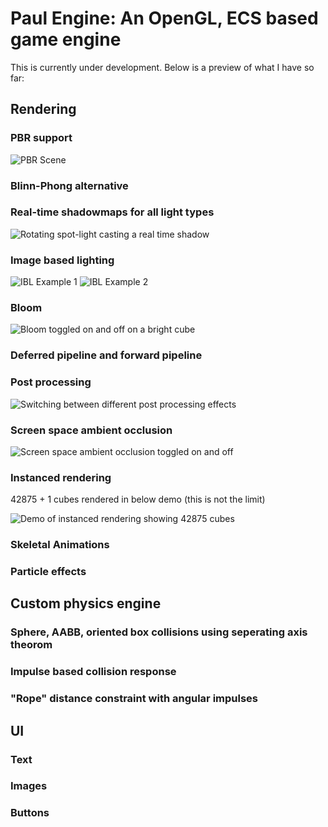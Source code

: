 # Paul Engine: An OpenGL, ECS based game engine

This is currently under development. Below is a preview of what I have so far:

## Rendering

### PBR support
![PBR Scene](https://media.giphy.com/media/v1.Y2lkPTc5MGI3NjExaTV2bHkzMHFwbGpoeGs2ejB4dDkwM29kZm1sdGE3bDBiZ3I0aDU4ayZlcD12MV9pbnRlcm5hbF9naWZfYnlfaWQmY3Q9Zw/DNVxDoEwAY71s4gaTj/giphy.gif)

### Blinn-Phong alternative

### Real-time shadowmaps for all light types
![Rotating spot-light casting a real time shadow](https://media.giphy.com/media/ZNy4YuOfJmDpjSvlys/giphy.gif)

### Image based lighting
![IBL Example 1](https://media.giphy.com/media/CTt6aJbcVOLRFhYJOJ/giphy.gif)
![IBL Example 2](https://media.giphy.com/media/3VV7CBy65UmpP9WGtU/giphy.gif)

### Bloom
![Bloom toggled on and off on a bright cube](https://media.giphy.com/media/0a4tMIFENGIDgynLXy/giphy.gif)

### Deferred pipeline and forward pipeline

### Post processing
![Switching between different post processing effects](https://media.giphy.com/media/Q8PZCWFIm7HTRP4D8M/giphy.gif)

### Screen space ambient occlusion
![Screen space ambient occlusion toggled on and off](https://media.giphy.com/media/SKJe2XhUz45zcfy7X0/giphy.gif)

### Instanced rendering
42875 + 1 cubes rendered in below demo (this is not the limit)

![Demo of instanced rendering showing 42875 cubes](https://media.giphy.com/media/nUt6hcCJYYGLDPbiOu/giphy.gif)

### Skeletal Animations

### Particle effects

## Custom physics engine

### Sphere, AABB, oriented box collisions using seperating axis theorom

### Impulse based collision response

### "Rope" distance constraint with angular impulses

## UI

### Text

### Images

### Buttons
